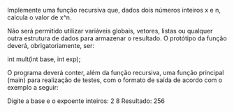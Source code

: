 Implemente uma função recursiva que, dados dois números inteiros x e n, calcula o valor de x^n.

Não será permitido utilizar variáveis globais, vetores, listas ou qualquer outra estrutura de dados para armazenar o resultado. O protótipo da função deverá, obrigatoriamente, ser:

int mult(int base, int exp);

O programa deverá conter, além da função recursiva, uma função principal (main) para realização de testes, com o formato de saída de acordo com o exemplo a seguir:

Digite a base e o expoente inteiros: 2 8
Resultado: 256